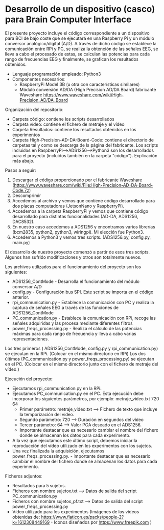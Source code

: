 # Desarrollo de un dispositivo (casco) para Brain Computer Interface
El presente proyecto incluye el código correspondiente a un dispositivo para BCI de bajo coste que se ejecutará en una Raspberry Pi y un módulo conversor analógico/digital (A/D).
A través de dicho código se establece la comunicación entre RPi y PC, se realiza la obtención de las señales EEG, se lleva a cabo el procesado de estas,
se calculan las potencias para cada rango de frecuencias EEG y finalmente, se grafican los resultados obtenidos.

- Lenguaje programación empleado: Python3
- Componentes necesarios:
    - RaspberryPi Model 3B (u otra con características similares)
    - Módulo conversión AD/DA (High Precision AD/DA Board) fabricante Waveshare https://www.waveshare.com/wiki/High-Precision_AD/DA_Board

Organización del repositorio:
- Carpeta código: contiene los scripts desarrollados
- Carpeta vídeo: contiene el fichero de metraje y el vídeo
- Carpeta Resultados: contiene los resultados obtenidos en los experimentos
- Carpeta High-Precision-AD-DA-Board-Code: contiene el directorio de carpetas tal y como se descarga de la página del fabricante. Los scripts incluidos en RaspberryPi-->ADS1256-->Python3 son los desarrollados para el proyecto (incluidos también en la carpeta "código"). Explicación más abajo.

Pasos a seguir:
1. Descargar el código proporcionado por el fabricante Waveshare (https://www.waveshare.com/wiki/File:High-Precision-AD-DA-Board-Code.7z)
2. Descomprimir
3. Accedemos al archivo y vemos que contiene código desarrollado para dos placas computadoras (JetsonNano y RaspberryPi).
4. Accedemos a la carpeta RaspberryPi y vemos que contiene código desarrollado para distintas funcionalidades (AD-DA, ADS1256, DAC8532).
5. En nuestro caso accedemos a ADS1256 y encontramos varios librerías (bcm2835, python2, python3, wiringpi). Mi elección fue Python3.
6. Accedemos a Python3 y vemos tres scripts. (ADS1256.py, config.py, main.py)

El desarrollo de nuestro proyecto comenzó a partir de esos tres scripts. Algunos han sufrido modificaciones y otros son totalmente nuevos.

Los archivos utilizados para el funcionamiento del proyecto son los siguientes:
- ADS1256_ContMode - Desarrolla el funcionamiento del módulo conversor A/D
- config.py - Configuración bus SPI. Este script se importa en el código anterior. 
- rpi_communication.py - Establece la comunicación con PC y realiza la captura de señales EEG a través de las funciones de ADS1256_ContMode
- PC_communication.py - Establece la comunicación con RPi, recoge las señales adquiridas y las procesa mediante diferentes filtros
- power_freqs_processing.py - Realiza el cálculo de las potencias máximas para cada rango de frecuencia y lleva a cabo varias representaciones.

Los tres primeros ( ADS1256_ContMode, config.py y rpi_communication.py) se ejecutan en la RPi. (Colocar en el mismo directorio en RPi)
Los dos últimos (PC_communication.py y power_freqs_processing.py) se ejecutan en el PC. (Colocar en el mismo directorio junto con el fichero de metraje del vídeo.)

Ejecución del proyecto:
- Ejecutamos rpi_communication.py en la RPi.
- Ejecutamos PC_communication.py en el PC. Esta ejecución debe incorporar los siguientes parámetros, por ejemplo: metraje_video.txt 720 64
    - Primer parámetro: metraje_video.txt --> Fichero de texto que incluye la temporización del vídeo.
    - Segundo parámetro: 720 --> Duración en segundos del vídeo
    - Tercer parámetro: 64 --> Valor PGA deseado en el ADS1256.
    - Importante destacar que es necesario cambiar el nombre del fichero donde se almacenan los datos para cada experimento.
- A la vez que ejecutamos este último script, debemos iniciar la reproducción del vídeo utilizado en los experimentos con los sujetos.
- Una vez finalizada la adquisición, ejecutamos power_freqs_processing.py. 
      - Importante destacar que es necesario cambiar el nombre del fichero donde se almacenan los datos para cada experimento.


Ficheros adjuntos:
  - Resultados para 5 sujetos. 
  - Ficheros con nombre sujetox.txt --> Datos de salida del script PC_communication.py
  - Ficheros con nombre sujetox_pf.txt --> Datos de salida del script power_freqs_processing.py
  - Vídeo utilizado para los experimentos (Imágenes de los vídeos obtenidas de: https://www.flaticon.es/packs/people-2?k=1612308449169  - Iconos diseñados por            https://www.freepik.com )
